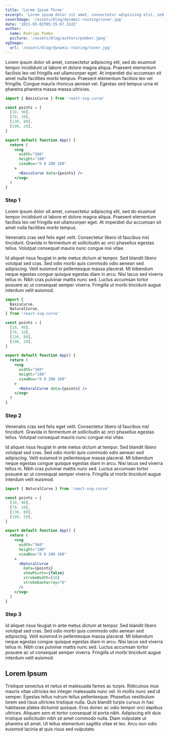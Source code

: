 ```yaml
---
title: 'Lorem Ipsum Three'
excerpt: 'Lorem ipsum dolor sit amet, consectetur adipiscing elit, sed do eiusmod tempor incididunt ut labore et dolore magna aliqua.'
coverImage: '/assets/blog/dynamic-routing/cover.jpg'
date: '2021-03-02T05:35:07.322Z'
author:
  name: Rodrigo Pombo
  picture: '/assets/blog/authors/pomber.jpeg'
ogImage:
  url: '/assets/blog/dynamic-routing/cover.jpg'
---
```


Lorem ipsum dolor sit amet, consectetur adipiscing elit, sed do eiusmod tempor incididunt ut labore et dolore magna aliqua. Praesent elementum facilisis leo vel fringilla est ullamcorper eget. At imperdiet dui accumsan sit amet nulla facilities morbi tempus. Praesent elementum facilisis leo vel fringilla. Congue mauris rhoncus aenean vel. Egestas sed tempus urna et pharetra pharetra massa massa ultricies.

<Hike>

<StepHead>

```jsx
import { BasisCurve } from 'react-svg-curve'

const points = [
  [10, 90],
  [70, 10],
  [130, 80],
  [190, 20],
]

export default function App() {
  return (
    <svg
      width="360"
      height="180"
      viewBox="0 0 200 100"
    >
      <BasisCurve data={points} />
    </svg>
  )
}
```

</StepHead>

### Step 1

Lorem ipsum dolor sit amet, consectetur adipiscing elit, sed do eiusmod tempor incididunt ut labore et dolore magna aliqua. Praesent elementum facilisis leo vel fringilla est ullamcorper eget. At imperdiet dui accumsan sit amet nulla facilities morbi tempus.

Venenatis cras sed felis eget velit. Consectetur libero id faucibus nisl tincidunt. Gravida in fermentum et sollicitudin ac orci phasellus egestas tellus. Volutpat consequat mauris nunc congue nisi vitae.

Id aliquet risus feugiat in ante metus dictum at tempor. Sed blandit libero volutpat sed cras. Sed odio morbi quis commodo odio aenean sed adipiscing. Velit euismod in pellentesque massa placerat. Mi bibendum neque egestas congue quisque egestas diam in arcu. Nisi lacus sed viverra tellus in. Nibh cras pulvinar mattis nunc sed. Luctus accumsan tortor posuere ac ut consequat semper viverra. Fringilla ut morbi tincidunt augue interdum velit euismod.

<StepHead focus="20">

```jsx
import {
  BasisCurve,
  NaturalCurve,
} from 'react-svg-curve'

const points = [
  [10, 90],
  [70, 10],
  [130, 80],
  [190, 20],
]

export default function App() {
  return (
    <svg
      width="360"
      height="180"
      viewBox="0 0 200 100"
    >
      <NaturalCurve data={points} />
    </svg>
  )
}
```

</StepHead>

### Step 2

Venenatis cras sed felis eget velit. Consectetur libero id faucibus nisl tincidunt. Gravida in fermentum et sollicitudin ac orci phasellus egestas tellus. Volutpat consequat mauris nunc congue nisi vitae.

Id aliquet risus feugiat in ante metus dictum at tempor. Sed blandit libero volutpat sed cras. Sed odio morbi quis commodo odio aenean sed adipiscing. Velit euismod in pellentesque massa placerat. Mi bibendum neque egestas congue quisque egestas diam in arcu. Nisi lacus sed viverra tellus in. Nibh cras pulvinar mattis nunc sed. Luctus accumsan tortor posuere ac ut consequat semper viverra. Fringilla ut morbi tincidunt augue interdum velit euismod.

<StepHead focus="17:22">

```jsx
import { NaturalCurve } from 'react-svg-curve'

const points = [
  [10, 90],
  [70, 10],
  [130, 80],
  [190, 20],
]

export default function App() {
  return (
    <svg
      width="360"
      height="180"
      viewBox="0 0 200 100"
    >
      <NaturalCurve
        data={points}
        showPoints={false}
        strokeWidth={10}
        strokeDasharray="6"
      />
    </svg>
  )
}
```

</StepHead>

### Step 3

Id aliquet risus feugiat in ante metus dictum at tempor. Sed blandit libero volutpat sed cras. Sed odio morbi quis commodo odio aenean sed adipiscing. Velit euismod in pellentesque massa placerat. Mi bibendum neque egestas congue quisque egestas diam in arcu. Nisi lacus sed viverra tellus in. Nibh cras pulvinar mattis nunc sed. Luctus accumsan tortor posuere ac ut consequat semper viverra. Fringilla ut morbi tincidunt augue interdum velit euismod.

</Hike>

## Lorem Ipsum

Tristique senectus et netus et malesuada fames ac turpis. Ridiculous mus mauris vitae ultricies leo integer malesuada nunc vel. In mollis nunc sed id semper. Egestas tellus rutrum tellus pellentesque. Phasellus vestibulum lorem sed risus ultricies tristique nulla. Quis blandit turpis cursus in hac habitasse platea dictumst quisque. Eros donec ac odio tempor orci dapibus ultrices. Aliquam sem et tortor consequat id porta nibh. Adipiscing elit duis tristique sollicitudin nibh sit amet commodo nulla. Diam vulputate ut pharetra sit amet. Ut tellus elementum sagittis vitae et leo. Arcu non odio euismod lacinia at quis risus sed vulputate.
